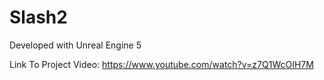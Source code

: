 # Slash2

Developed with Unreal Engine 5

Link To Project Video:
https://www.youtube.com/watch?v=z7Q1WcOIH7M